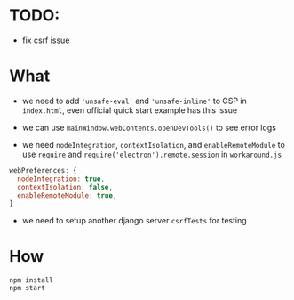 # TODO: 
* fix csrf issue

# What 
* we need to add `'unsafe-eval'` and `'unsafe-inline'` to CSP in `index.html`, even official quick start example has this issue

* we can use `mainWindow.webContents.openDevTools()` to see error logs

* we need `nodeIntegration`, `contextIsolation`, and `enableRemoteModule` to use `require` and `require('electron').remote.session` in `workaround.js`
```javascript
webPreferences: {
  nodeIntegration: true,
  contextIsolation: false,
  enableRemoteModule: true,
}
```

* we need to setup another django server `csrfTests` for testing

# How

```
npm install
npm start
```


